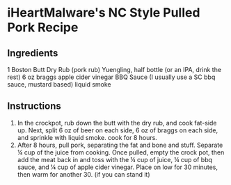# iHeartMalware's NC Style Pulled Pork Recipe

## Ingredients

1 Boston Butt
Dry Rub (pork rub)
Yuengling, half bottle (or an IPA, drink the rest)
6 oz braggs apple cider vinegar
BBQ Sauce (I usually use a SC bbq sauce, mustard based)
liquid smoke

## Instructions

1. In the crockpot, rub down the butt with the dry rub, and cook fat-side up. Next, split 6 oz of beer on each side, 6 oz of braggs on each side, and sprinkle with liquid smoke. cook for 8 hours. 
2. After 8 hours, pull pork, separating the fat and bone and stuff. Separate ¼ cup of the juice from cooking. Once pulled, empty the crock pot, then add the meat back in and toss with the ¼ cup of juice, ¼ cup of bbq sauce, and ¼ cup of apple cider vinegar. Place on low for 30 minutes, then warm for another 30. (if you can stand it) 



